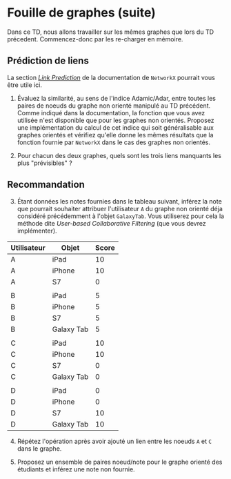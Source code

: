 # Fouille de graphes (suite)

Dans ce TD, nous allons travailler sur les mêmes graphes que lors du TD précedent. Commencez-donc par les re-charger en 
mémoire.

## Prédiction de liens

La section [_Link Prediction_](http://networkx.readthedocs.io/en/latest/reference/algorithms/link_prediction.html) de
la documentation de `NetworkX` pourrait vous être utile ici.

1. Évaluez la similarité, au sens de l'indice Adamic/Adar, entre toutes les paires de noeuds du graphe non orienté
manipulé au TD précédent. Comme indiqué dans la documentation, la fonction que vous avez utilisée n'est disponible que 
pour les graphes non orientés. Proposez une implémentation du calcul de cet indice qui soit généralisable aux graphes 
orientés et vérifiez qu'elle donne les mêmes résultats que la fonction fournie par `NetworkX` dans le cas des graphes 
non orientés.

2. Pour chacun des deux graphes, quels sont les trois liens manquants les plus "prévisibles" ?

## Recommandation

3. Étant données les notes fournies dans le tableau suivant, inférez la note que pourrait souhaiter attribuer 
l'utilisateur `A` du graphe non orienté déja considéré précédemment à l'objet `GalaxyTab`. Vous utiliserez pour cela la 
méthode dite _User-based Collaborative Filtering_ (que vous devrez implémenter).

| Utilisateur | Objet      | Score |
| ----------- | ---------- | ----- |
| A           | iPad       | 10    |
| A           | iPhone     | 10    |
| A           | S7         | 0     |
|             |            |       |
| B           | iPad       | 5     |
| B           | iPhone     | 5     |
| B           | S7         | 5     |
| B           | Galaxy Tab | 5     |
|             |            |       |
| C           | iPad       | 10    |
| C           | iPhone     | 10    |
| C           | S7         | 0     |
| C           | Galaxy Tab | 0     |
|             |            |       |
| D           | iPad       | 0     |
| D           | iPhone     | 0     |
| D           | S7         | 10    |
| D           | Galaxy Tab | 10    |

4. Répétez l'opération après avoir ajouté un lien entre les noeuds `A` et `C` dans le graphe.

5. Proposez un ensemble de paires noeud/note pour le graphe orienté des étudiants et inférez une note non fournie.
